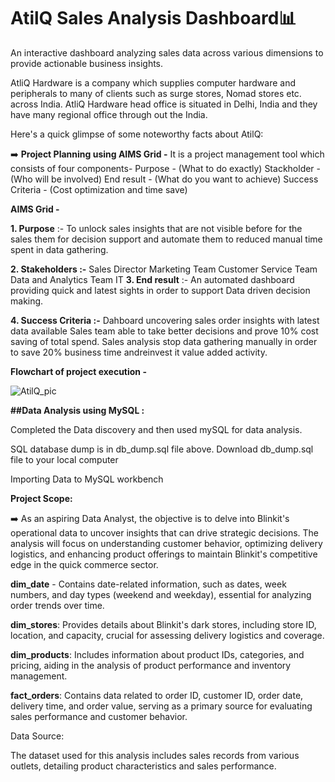 # AtilQ Sales Analysis Dashboard📊

An interactive dashboard analyzing sales data across various dimensions to provide actionable business insights.

AtliQ Hardware is a company which supplies computer hardware and peripherals to many of clients such as surge stores, Nomad stores etc. across India. AtliQ Hardware head office is situated in Delhi, India and they have many regional office through out the India.

Here's a quick glimpse of some noteworthy facts about AtilQ:

 ➡️ **Project Planning using AIMS Grid -**
    It is a project management tool which consists of four components-
    Purpose - (What to do exactly)
    Stackholder - (Who will be involved)
    End result - (What do you want to achieve)
    Success Criteria - (Cost optimization and time save)
    
**AIMS Grid -**

**1. Purpose** :- To unlock sales insights that are not visible before for the sales them for decision support and automate them to reduced manual time spent in data gathering.

**2. Stakeholders :-**
Sales Director
Marketing Team
Customer Service Team
Data and Analytics Team
IT
**3. End result** :- An automated dashboard providing quick and latest sights in order to support Data driven decision making.

**4. Success Criteria :-**
Dahboard uncovering sales order insights with latest data available
Sales team able to take better decisions and prove 10% cost saving of total spend.
Sales analysis stop data gathering manually in order to save 20% business time andreinvest it value added activity.

**Flowchart of project execution -**


![AtilQ_pic](https://github.com/user-attachments/assets/c5432643-bcad-4135-b4ea-d5b7512f37c5)


**##Data Analysis using MySQL :**

Completed the Data discovery and then used mySQL for data analysis.

SQL database dump is in db_dump.sql file above. Download db_dump.sql file to your local computer

Importing Data to MySQL workbench



**Project Scope:**

➡️ As an aspiring Data Analyst, the objective is to delve into Blinkit's operational data to uncover insights that can drive strategic decisions. The analysis will focus on understanding customer behavior, optimizing delivery logistics, and enhancing product offerings to maintain Blinkit's competitive edge in the quick commerce sector.

**dim_date** - Contains date-related information, such as dates, week numbers, and day types (weekend and weekday), essential for analyzing order trends over time.

****dim_stores****: Provides details about Blinkit's dark stores, including store ID, location, and capacity, crucial for assessing delivery logistics and coverage.

**dim_products**: Includes information about product IDs, categories, and pricing, aiding in the analysis of product performance and inventory management.

**fact_orders**: Contains data related to order ID, customer ID, order date, delivery time, and order value, serving as a primary source for evaluating sales performance and customer behavior.

Data Source:

The dataset used for this analysis includes sales records from various outlets, detailing product characteristics and sales performance.

